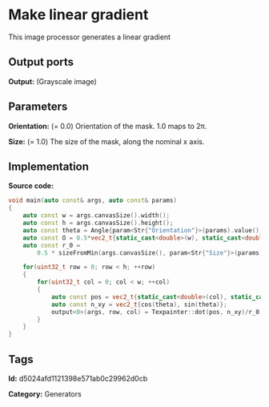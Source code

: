 # Make linear gradient

This image processor generates a linear gradient

## Output ports

__Output:__ (Grayscale image)

## Parameters

__Orientation:__ (= 0.0) Orientation of the mask. 1.0 maps to 2π.

__Size:__ (= 1.0) The size of the mask, along the nominal x axis.

## Implementation

__Source code:__

```c++
void main(auto const& args, auto const& params)
{
	auto const w = args.canvasSize().width();
	auto const h = args.canvasSize().height();
	auto const theta = Angle{param<Str{"Orientation"}>(params).value(), Angle::Turns{}};
	auto const O = 0.5*vec2_t{static_cast<double>(w), static_cast<double>(h)};
	auto const r_0 =
	    0.5 * sizeFromMin(args.canvasSize(), param<Str{"Size"}>(params));

	for(uint32_t row = 0; row < h; ++row)
	{
		for(uint32_t col = 0; col < w; ++col)
		{
			auto const pos = vec2_t{static_cast<double>(col), static_cast<double>(row)} - O;
			auto const n_xy = vec2_t{cos(theta), sin(theta)};
			output<0>(args, row, col) = Texpainter::dot(pos, n_xy)/r_0;
		}
	}
}

```

## Tags

__Id:__ d5024afd1121398e571ab0c29962d0cb

__Category:__ Generators